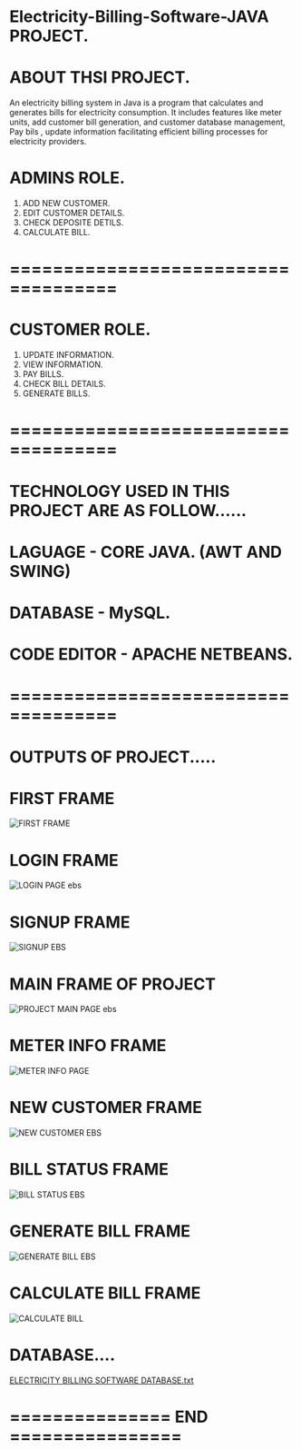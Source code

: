 # Electricity-Billing-Software-JAVA PROJECT.


# ABOUT THSI PROJECT.  
 
An electricity billing system in Java is a program that calculates and generates bills for electricity consumption. It includes features like meter units, 
add customer bill generation, and customer database management, Pay bils , update information  facilitating efficient billing processes for electricity providers.

# ADMINS ROLE.
1) ADD NEW CUSTOMER.
2) EDIT CUSTOMER DETAILS.
3) CHECK DEPOSITE DETILS.
4) CALCULATE BILL.

# ====================================
# CUSTOMER ROLE.

1) UPDATE INFORMATION.
2) VIEW INFORMATION.
3) PAY BILLS.
4) CHECK BILL DETAILS.
5) GENERATE BILLS.

# ====================================

# TECHNOLOGY USED IN THIS PROJECT ARE AS FOLLOW......
# LAGUAGE - CORE JAVA. (AWT AND SWING)
# DATABASE - MySQL.
# CODE EDITOR - APACHE NETBEANS.

# ====================================

# OUTPUTS OF PROJECT.....

# FIRST FRAME 

![FIRST FRAME](https://github.com/code-withprasad/Electricity-Billing-Software-JAVA/assets/110656342/680e4b57-6f90-4571-a56f-54e656cd58a4)

# LOGIN FRAME 

![LOGIN PAGE ebs](https://github.com/code-withprasad/Electricity-Billing-Software-JAVA/assets/110656342/c080f558-bdab-4995-98db-c202e31496c5)

# SIGNUP FRAME

![SIGNUP EBS](https://github.com/code-withprasad/Electricity-Billing-Software-JAVA/assets/110656342/2b4b3945-173f-4e68-aeb8-9645cd381126)

# MAIN FRAME OF PROJECT

![PROJECT MAIN PAGE ebs](https://github.com/code-withprasad/Electricity-Billing-Software-JAVA/assets/110656342/5c0cbf82-3d21-4d9b-9b3e-2c3c7684fdec)

# METER INFO FRAME 

![METER INFO PAGE](https://github.com/code-withprasad/Electricity-Billing-Software-JAVA/assets/110656342/a30927c3-48d7-4e84-b011-128fa8e9feb7)

# NEW CUSTOMER FRAME

![NEW CUSTOMER EBS](https://github.com/code-withprasad/Electricity-Billing-Software-JAVA/assets/110656342/fd8a5f3c-7409-4db8-968d-a4823bccce0b)

# BILL STATUS FRAME

![BILL STATUS EBS](https://github.com/code-withprasad/Electricity-Billing-Software-JAVA/assets/110656342/6e5c4e62-be2d-46df-bceb-9adcaf28a309)

# GENERATE BILL FRAME

![GENERATE BILL EBS](https://github.com/code-withprasad/Electricity-Billing-Software-JAVA/assets/110656342/4afab1ff-f185-427a-a0b4-a48b0bfb13d2)

# CALCULATE BILL FRAME 

![CALCULATE BILL](https://github.com/code-withprasad/Electricity-Billing-Software-JAVA/assets/110656342/7120f6a7-aca8-4fe5-8dc4-8fe0efc3aefb)

# DATABASE....

[ELECTRICITY BILLING SOFTWARE DATABASE.txt](https://github.com/code-withprasad/Electricity-Billing-Software-JAVA/files/11980590/ELECTRICITY.BILLING.SOFTWARE.DATABASE.txt)

# =============== END ================


